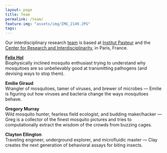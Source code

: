 ```yaml
---
layout: page
title: Team
permalink: /team/
feature-img: "assets/img/IMG_2149.JPG"
tags:
---
```


Our interdisciplinary research [team](/team/) is based at [Institut Pasteur](https://research.pasteur.fr/en/) and the [Center for Research and Interdisciplinarity](https://research.cri-paris.org), in Paris, France.

[**Felix Hol**](/bio/)\
Biophysically inclined mosquito enthusiast trying to understand why mosquitoes are so unbelievably good at transmitting pathogens (and devising ways to stop them).

**Emilie Giraud**\
Wrangler of mosquitoes, tamer of viruses, and brewer of microbes &mdash; Emilie is figuring out how viruses and bacteria change the ways mosquitoes behave.

**Gregory Murray**\
Wild mosquito hunter, fearless field ecologist, and budding maker/hacker &mdash; Greg is a collector of the finest mosquito pictures and tries to computationally extract the wisdom of the crowds from buzzing cages.

**Clayton Ellington**\
Traveling engineer, underground explorer, and microfluidic master &mdash; Clay creates the next generation of behavioral assays for biting insects.
